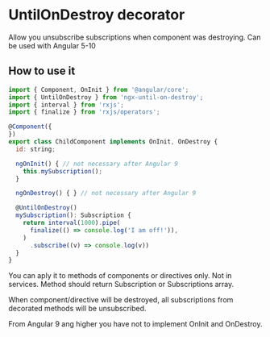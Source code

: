 # UntilOnDestroy decorator

Allow you unsubscribe subscriptions when component was destroying.
Can be used with Angular 5-10


## How to use it

```javascript
import { Component, OnInit } from '@angular/core';
import { UntilOnDestroy } from 'ngx-until-on-destroy';
import { interval } from 'rxjs';
import { finalize } from 'rxjs/operators';

@Component({
})
export class ChildComponent implements OnInit, OnDestroy {
  id: string;

  ngOnInit() { // not necessary after Angular 9
    this.mySubscription();
  }

  ngOnDestroy() { } // not necessary after Angular 9

  @UntilOnDestroy()
  mySubscription(): Subscription {
    return interval(1000).pipe(
      finalize(() => console.log('I am off!')),
    )
      .subscribe((v) => console.log(v))
  }
}
```
You can aply it to methods of components or directives only. Not in services.
Method should return Subscription or Subscriptions array.

When component/directive will be destroyed, all subscriptions from decorated methods will be unsubscribed.

From Angular 9 ang higher you have not to implement OnInit and OnDestroy.<br>
